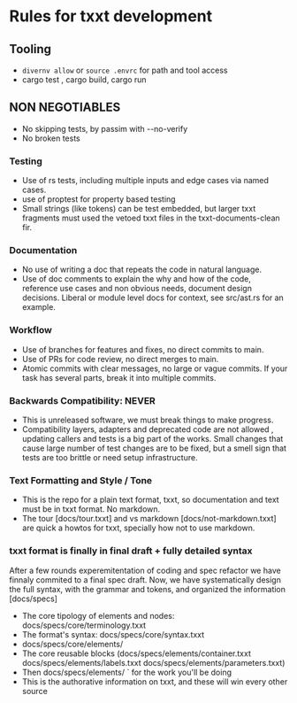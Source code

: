 # Rules for txxt development

## Tooling

- `divernv allow` or `source .envrc` for path and tool access
- cargo test , cargo build, cargo run

## NON NEGOTIABLES

- No skipping tests, by passim with --no-verify
- No broken tests

### Testing

- Use of rs tests, including multiple inputs and edge cases via named cases.
- use of proptest for property based testing
- Small strings (like tokens) can be test embedded, but larger txxt fragments
  must used the vetoed txxt files in the txxt-documents-clean fir.

### Documentation

- No use of writing a doc that repeats the code in natural language.
- Use of doc comments to explain the why and how of the code, reference use
  cases and non obvious needs, document design decisions.
  Liberal or module level docs for context, see src/ast.rs for an example.

### Workflow

- Use of branches for features and fixes, no direct commits to main.
- Use of PRs for code review, no direct merges to main.
- Atomic commits with clear messages, no large or vague commits. If your task
  has several parts, break it into multiple commits.

### Backwards Compatibility: NEVER

- This is unreleased software, we must break things to make progress.
- Compatibility layers, adapters and deprecated code are not allowed ,
   updating callers and tests is a big part of the works.
   Small changes that cause large number of test changes are to be fixed, but a
   smell sign that tests are too brittle or need setup infrastructure.

### Text Formatting and Style / Tone

- This is the repo for a plain text format, txxt, so documentation and text
  must be in txxt format. No markdown.
- The tour [docs/tour.txxt] and vs markdown [docs/not-markdown.txxt] are quick
a howtos for txxt, specially how not to use markdown.

### txxt format is finally in final draft + fully detailed syntax

After a few rounds experemitentation of coding and spec refactor we have finnaly commited to a final spec draft.
Now, we have systematically design the full syntax, with the grammar and tokens, and organized the information [docs/specs]

- The core tipology of elements and nodes: docs/specs/core/terminology.txxt
- The format's syntax: docs/specs/core/syntax.txxt
- docs/specs/core/elements/
- The core reusable blocks (docs/specs/elements/container.txxt docs/specs/elements/labels.txxt docs/specs/elements/parameters.txxt)
- Then docs/specs/elements/ `<elements> for the work you'll be doing
- This is the authorative information on txxt, and these will win every other source

